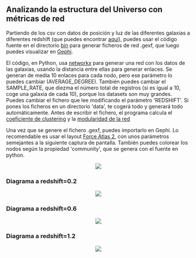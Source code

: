 ## Analizando la estructura del Universo con métricas de red

Partiendo de los csv con datos de posición y luz de las diferentes galaxias a diferentes redshift (que puedes encontrar [aquí](https://gitlab.pic.es/sgrinschpun/hackathon_cccb_2019/tree/master/flagship_data)), puedes usar el código fuente en el directorio [bin](bin/) para generar ficheros de red .gexf, que luego puedes visualizar en [Gephi](https://gephi.org/).

El código, en Python, usa [networkx](https://networkx.github.io/) para generar una red con los datos de las galaxias, usando la distancia entre ellas para generar enlaces. Se generan de media 10 enlaces para cada nodo, pero ese parámetro lo puedes cambiar (AVERAGE_DEGREE). También puedes cambiar el SAMPLE_RATE, que diezma el número total de registros (si es igual a 10, coge una galaxia de cada 10), porque los datasets son muy grandes. Puedes cambiar el fichero que lee modificando el parámetro 'REDSHIFT'. Si pones los ficheros en un directorio 'data', te cogerá todo y generará todo automáticamente. Antes de escribir el fichero, el programa calcula el [coeficiente de clustering](https://en.wikipedia.org/wiki/Clustering_coefficient) y la [modularidad de la red](https://en.wikipedia.org/wiki/Modularity_(networks))

Una vez que se genere el fichero .gexf, puedes importarlo en Gephi. Lo recomendable es usar el layout [Force Atlas 2](https://github.com/gephi/gephi/wiki/Force-Atlas-2), con unos parámetros semejantes a la siguiente captura de pantalla. También puedes colorear los nodos según la propiedad 'community', que se genera con el fuente en python.

<p align="center">
  <img src="layout_settings.png">
</p>

### Diagrama a redshift=0.2

<p align="center">
  <img src="redshift_0p2.png">
</p>


### Diagrama a redshift=0.6

<p align="center">
  <img src="redshift_0p6.png">
</p>


### Diagrama a redshift=1.2

<p align="center">
  <img src="redshift_1p2.png">
</p>

